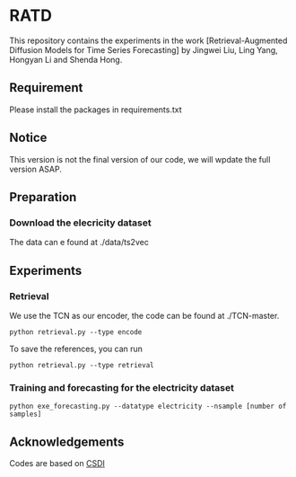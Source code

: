 # RATD
This repository contains the experiments in the work [Retrieval-Augmented Diffusion Models
for Time Series Forecasting] by Jingwei Liu, Ling Yang, Hongyan Li and Shenda Hong.

## Requirement

Please install the packages in requirements.txt

## Notice

This version is not the final version of our code, we will wpdate the full version ASAP.

## Preparation

### Download the elecricity dataset 
The data can e found at ./data/ts2vec

## Experiments 

### Retrieval
We use the TCN as our encoder, the code can be found at ./TCN-master. 
```shell
python retrieval.py --type encode
```
To save the references, you can run

```shell
python retrieval.py --type retrieval
```
### Training and forecasting for the electricity dataset
```shell
python exe_forecasting.py --datatype electricity --nsample [number of samples]
```

## Acknowledgements

Codes are based on [CSDI](https://github.com/ermongroup/CSDI)



